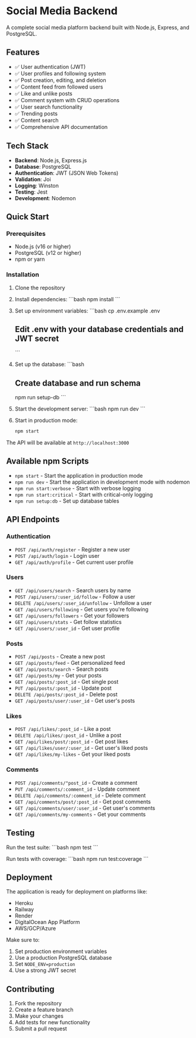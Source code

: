 # Social Media Backend

A complete social media platform backend built with Node.js, Express, and PostgreSQL.

## Features

- ✅ User authentication (JWT)
- ✅ User profiles and following system
- ✅ Post creation, editing, and deletion
- ✅ Content feed from followed users
- ✅ Like and unlike posts
- ✅ Comment system with CRUD operations
- ✅ User search functionality
- ✅ Trending posts
- ✅ Content search
- ✅ Comprehensive API documentation

## Tech Stack

- **Backend**: Node.js, Express.js
- **Database**: PostgreSQL
- **Authentication**: JWT (JSON Web Tokens)
- **Validation**: Joi
- **Logging**: Winston
- **Testing**: Jest
- **Development**: Nodemon

## Quick Start

### Prerequisites

- Node.js (v16 or higher)
- PostgreSQL (v12 or higher)
- npm or yarn

### Installation

1. Clone the repository
2. Install dependencies:
   \`\`\`bash
   npm install
   \`\`\`

3. Set up environment variables:
   \`\`\`bash
   cp .env.example .env

   ## Edit .env with your database credentials and JWT secret

   \`\`\`

4. Set up the database:
   \`\`\`bash

   ## Create database and run schema

   npm run setup-db
   \`\`\`

5. Start the development server:
   \`\`\`bash
   npm run dev
   \`\`\`

6. Start in production mode:

   ```bash
   npm start
   ```

The API will be available at `http://localhost:3000`

## Available npm Scripts

- `npm start` - Start the application in production mode
- `npm run dev` - Start the application in development mode with nodemon
- `npm run start:verbose` - Start with verbose logging
- `npm run start:critical` - Start with critical-only logging
- `npm run setup:db` - Set up database tables

## API Endpoints

### Authentication

- `POST /api/auth/register` - Register a new user
- `POST /api/auth/login` - Login user
- `GET /api/auth/profile` - Get current user profile

### Users

- `GET /api/users/search` - Search users by name
- `POST /api/users/:user_id/follow` - Follow a user
- `DELETE /api/users/:user_id/unfollow` - Unfollow a user
- `GET /api/users/following` - Get users you're following
- `GET /api/users/followers` - Get your followers
- `GET /api/users/stats` - Get follow statistics
- `GET /api/users/:user_id` - Get user profile

### Posts

- `POST /api/posts` - Create a new post
- `GET /api/posts/feed` - Get personalized feed
- `GET /api/posts/search` - Search posts
- `GET /api/posts/my` - Get your posts
- `GET /api/posts/:post_id` - Get single post
- `PUT /api/posts/:post_id` - Update post
- `DELETE /api/posts/:post_id` - Delete post
- `GET /api/posts/user/:user_id` - Get user's posts

### Likes

- `POST /api/likes/:post_id` - Like a post
- `DELETE /api/likes/:post_id` - Unlike a post
- `GET /api/likes/post/:post_id` - Get post likes
- `GET /api/likes/user/:user_id` - Get user's liked posts
- `GET /api/likes/my-likes` - Get your liked posts

### Comments

- `POST /api/comments/"post_id` - Create a comment
- `PUT /api/comments/:comment_id` - Update comment
- `DELETE /api/comments/:comment_id` - Delete comment
- `GET /api/comments/post/:post_id` - Get post comments
- `GET /api/comments/user/:user_id` - Get user's comments
- `GET /api/comments/my-comments` - Get your comments

## Testing

Run the test suite:
\`\`\`bash
npm test
\`\`\`

Run tests with coverage:
\`\`\`bash
npm run test:coverage
\`\`\`

## Deployment

The application is ready for deployment on platforms like:

- Heroku
- Railway
- Render
- DigitalOcean App Platform
- AWS/GCP/Azure

Make sure to:

1. Set production environment variables
2. Use a production PostgreSQL database
3. Set `NODE_ENV=production`
4. Use a strong JWT secret

## Contributing

1. Fork the repository
2. Create a feature branch
3. Make your changes
4. Add tests for new functionality
5. Submit a pull request
